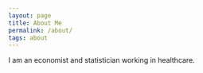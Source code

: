 ```yaml
---
layout: page
title: About Me
permalink: /about/
tags: about
---
```


I am an economist and statistician working in healthcare. 
